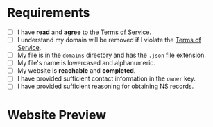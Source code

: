 <!--
!!!
YOU MUST FILL OUT THIS TEMPLATE ENTIRELY FOR YOUR PR TO BE ACCEPTED, IT IS NOT OPTIONAL.
!!!
-->

# Requirements
<!-- Your domain MUST pass ALL the requirements below, otherwise it WILL BE DENIED. -->

<!-- Change each checkbox to [x] to mark it as checked. Do not keep the spaces between the parentheses. -->

- [ ] I have **read** and **agree** to the [Terms of Service](https://is-a.dev/terms). <!-- Your request MUST follow the TOS to be approved. -->
- [ ] I understand my domain will be removed if I violate the [Terms of Service](https://is-a.dev/terms).
- [ ] My file is in the `domains` directory and has the `.json` file extension.
- [ ] My file's name is lowercased and alphanumeric. <!-- Your file's name is yourname.json, not YourName.json or your_name.json. -->
- [ ] My website is **reachable** and **completed**. <!-- We do not permit simple "Hello, world!" or simply copied websites. -->
- [ ] I have provided sufficient contact information in the `owner` key. <!-- Provide your email in the `email` field or another platform (e.g., X, Discord) for contact. -->
- [ ] I have provided sufficient reasoning for obtaining NS records. <!-- You can ignore this if you are not applying for NS records. -->

# Website Preview
<!-- Provide a link or screenshot of your website below. You MUST complete this step for your PR to be approved. -->

<!-- Uncomment the following line if you are applying for NS records, and provide your reasoning here. -->
<!-- # NS Records Reasoning -->
